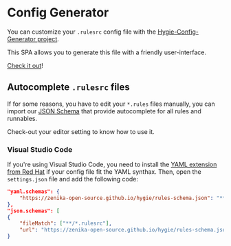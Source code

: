 # Config Generator

You can customize your `.rulesrc` config file with the [Hygie-Config-Generator project](https://github.com/DX-DeveloperExperience/hygie-config-generator).

This SPA allows you to generate this file with a friendly user-interface.

[Check it out](https://dx-developerexperience.github.io/hygie-config-generator/)!

## Autocomplete `.rulesrc` files

If for some reasons, you have to edit your `*.rules` files manually, you can import our [JSON Schema](https://zenika-open-source.github.io/hygie/rules-schema.json) that provide autocomplete for all rules and runnables.

Check-out your editor setting to know how to use it.

### Visual Studio Code

If you're using Visual Studio Code, you need to install the [YAML extension from Red Hat](https://marketplace.visualstudio.com/items?itemName=redhat.vscode-yaml) if your config file fit the YAML synthax.
Then, open the `settings.json` file and add the following code:

```json
"yaml.schemas": {
    "https://zenika-open-source.github.io/hygie/rules-schema.json": "**/*.rulesrc"
},
"json.schemas": [
{
    "fileMatch": ["**/*.rulesrc"],
    "url": "https://zenika-open-source.github.io/hygie/rules-schema.json"
}
```
